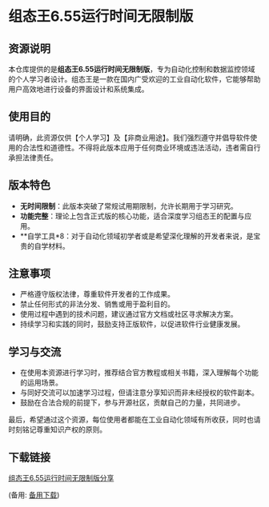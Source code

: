 # 组态王6.55运行时间无限制版

## 资源说明

本仓库提供的是**组态王6.55运行时间无限制版**，专为自动化控制和数据监控领域的个人学习者设计。组态王是一款在国内广受欢迎的工业自动化软件，它能够帮助用户高效地进行设备的界面设计和系统集成。

## 使用目的

请明确，此资源仅供【个人学习】及【非商业用途】。我们强烈遵守并倡导软件使用的合法性和道德性。不得将此版本应用于任何商业环境或违法活动，违者需自行承担法律责任。

## 版本特色

- **无时间限制**：此版本突破了常规试用期限制，允许长期用于学习研究。
- **功能完整**：理论上包含正式版的核心功能，适合深度学习组态王的配置与应用。
- **自学工具*8：对于自动化领域初学者或是希望深化理解的开发者来说，是宝贵的自学材料。

## 注意事项

- 严格遵守版权法律，尊重软件开发者的工作成果。
- 禁止任何形式的非法分发、销售或用于盈利目的。
- 使用过程中遇到的技术问题，建议通过官方文档或社区寻求解决方案。
- 持续学习和实践的同时，鼓励支持正版软件，以促进软件行业健康发展。

## 学习与交流

- 在使用本资源进行学习时，推荐结合官方教程或相关书籍，深入理解每个功能的运用场景。
- 与同好交流可以加速学习过程，但请注意分享知识而非未经授权的软件副本。
- 鼓励在合法合规的前提下，参与开源社区，贡献自己的力量，共同进步。

最后，希望通过这个资源，每位使用者都能在工业自动化领域有所收获，同时也请时刻铭记尊重知识产权的原则。

## 下载链接
[组态王6.55运行时间无限制版分享](https://pan.quark.cn/s/f2eac62a7906) 

(备用: [备用下载](https://pan.baidu.com/s/1YtKrx-2tlqC59AmJZ_veWA?pwd=l529))
